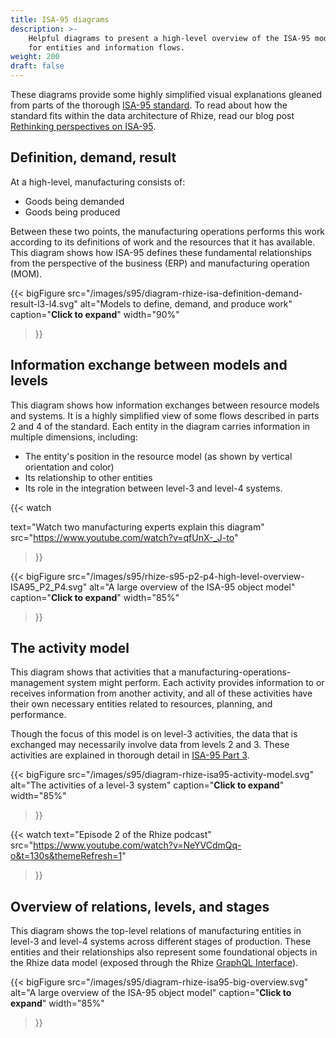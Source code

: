 ```yaml
---
title: ISA-95 diagrams
description: >-
    Helpful diagrams to present a high-level overview of the ISA-95 models
    for entities and information flows.
weight: 200
draft: false
---
```


These diagrams provide some highly simplified visual explanations gleaned from parts of the thorough [ISA-95 standard](https://www.isa.org/store?query=isa95).
To read about how the standard fits within the data architecture of Rhize, read our blog post [Rethinking perspectives on ISA-95](https://rhize.com/blog/reframing-perspective-on-isa95/).

## Definition, demand, result

At a high-level, manufacturing consists of:
- Goods being demanded
- Goods being produced

Between these two points, the manufacturing operations performs this work according to its definitions
of work and the resources that it has available.
This diagram shows how ISA-95 defines these fundamental relationships from the perspective of the business (ERP) and manufacturing operation (MOM).


{{< bigFigure
src="/images/s95/diagram-rhize-isa-definition-demand-result-l3-l4.svg"
alt="Models to define, demand, and produce work"
caption="**Click to expand**"
width="90%"
>}}

## Information exchange between models and levels

This diagram shows how information exchanges between resource models and systems.
It is a highly simplified view of some flows described in parts 2 and 4 of the standard.
Each entity in the diagram carries information in multiple dimensions, including:
- The entity's position in the resource model (as shown by vertical orientation and color)
- Its relationship to other entities
- Its role in the integration between level-3 and level-4 systems.

{{< watch 

text="Watch two manufacturing experts explain this diagram"
src="https://www.youtube.com/watch?v=qfUnX-_J-to"

 >}}

{{< bigFigure
src="/images/s95/rhize-s95-p2-p4-high-level-overview-ISA95_P2_P4.svg"
alt="A large overview of the ISA-95 object model"
caption="**Click to expand**"
width="85%"
>}}

## The activity model

This diagram shows that activities that a manufacturing-operations-management system might perform.
Each activity provides information to or receives information from another activity, and all of these activities have their own necessary entities related to resources, planning, and performance.

Though the focus of this model is on level-3 activities, the data that is exchanged may necessarily involve data from levels 2 and 3.
These activities are explained in thorough detail in [ISA-95 Part 3](https://webstore.ansi.org/standards/isa/ansiisa9500032013).

{{< bigFigure
src="/images/s95/diagram-rhize-isa95-activity-model.svg"
alt="The activities of a level-3 system"
caption="**Click to expand**"
width="85%"
>}}

{{< watch
text="Episode 2 of the Rhize podcast"
src="https://www.youtube.com/watch?v=NeYVCdmQq-o&t=130s&themeRefresh=1"
>}}



## Overview of relations, levels, and stages

This diagram shows the top-level relations of manufacturing entities in level-3 and level-4 systems across different stages of production. 
These entities and their relationships also represent some foundational objects in the Rhize data model (exposed through the Rhize [GraphQL Interface](/how-to/gql/)).

{{< bigFigure
src="/images/s95/diagram-rhize-isa95-big-overview.svg"
alt="A large overview of the ISA-95 object model"
caption="**Click to expand**"
width="85%"
>}}



